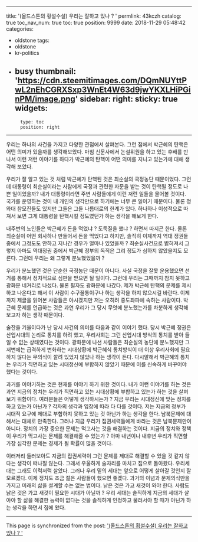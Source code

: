 
---
title: '(올드스톤의 횡설수설) 우리는 잘하고 있나 ? '
permlink: 43kczh
catalog: true
toc_nav_num: true
toc: true
position: 9999
date: 2018-11-29 05:48:42
categories:
- oldstone
tags:
- oldstone
- kr-politics
- busy
thumbnail: 'https://cdn.steemitimages.com/DQmNUYttPwL2nEhCGRXSxp3WnEt4W63d9jwYKXLHiPGinPM/image.png'
sidebar:
    right:
        sticky: true
widgets:
    -
        type: toc
        position: right
---



우리는 하나의 사건을 가지고 다양한 관점에서 살펴본다. 그런 점에서 박근혜의 탄핵은 어떤 의미가 있을까를 생각해보았다. 마침 신문사에서 논설위원을 하고 있는 후배를 만나서 이런 저런 이야기를 하다가 박근혜의 탄핵이 어떤 의미를 지니고 있는가에 대해 생각해 보았다. 

우리가 잘 알고 있는 것 처럼 박근혜가 탄핵된 것은 최순실의 국정농단 때문이었다. 그런데 대통령이 최순실이라는 사람에게 국정과 관련한 자문을 받는 것이 탄핵될 정도로 나쁜 일이었을까? 내가 대통령이라면 주변 사람들에게 이런 저런 일들을 물어볼 것이다. 국가를 운영하는 것이 내 개인의 생각만으로 하기에는 너무 큰 일이기 때문이다. 물론 청와대 참모진들도 있지만 그들은 그들 나름대로의 한계가 있다. 하나하나 이성적으로 따져서 보면 그게 대통령을 탄핵시킬 정도였던가 하는 생각을 해보게 한다. 

내주변의 노인들은 박근혜가 돈을 먹었냐 ? 도둑질을 했냐 ? 하면서 따지곤 한다. 물론 최순실이 어떤 회사하나 만들어서 돈을 먹었다고 하지만, 솔직히 이제까지 역대 정권들 중에서 그정도도 안하고 지나간 경우가 얼마나 있었을까 ? 최순실사건으로 밝혀져서 그렇지 아마도 역대정권 중에서 박근혜 정부의 독직은 그리 정도가 심하지 않았을지도 모른다. 그런데 우리는 왜 그렇게 분노했었을까 ? 

우리가 분노했던 것은 단순한 국정농단 때문이 아니다. 사실 국정을 잘못 운용했으면 선거를 통해서 정치적으로 심판을 받으면 될 일이다. 그런데 우리는 그때까지 참지 못하고 광화문 네거리로 나섰다. 물론 필자도 광화문에 나갔다. 제가 박근혜 탄핵의 문제를 제시하고 나온다고 해서 이 사람이 수구꼴통이구나 하는 생각을 하지 않으시길 바란다. 이제까지 제글을 읽어본 사람들은 아시겠지만 저는 오히려 중도좌파에 속하는 사람이다. 박근혜 문제를 언급하는 것은 과연 우리가 그 당시 무엇에 분노했는가를 차분하게 생각해보고자 하는 생각 때문이다. 

술잔을 기울이다가 난 당시 사건의 의미를 다음과 같이 이야기 했다. 당시 박근혜 정권은 산업시대의 논리로 통치를 하려 했고, 우리사회는 그런 산업시대 방식의 통치를 받아 들일 수 없는 상태였다는 것이다. 광화문에 나선 사람들은 최순실의 농단에 분노했지만 그 저변에는 급격하게 변화하는 시대상황에 박근혜식 통치방식이 더 이상 우리사회에 필요하지 않다는 무의식이 깔려 있었지 않았나 하는 생각이 든다. 다시말해서 박근혜의 통치는 우리가 직면하고 있는 시대정신에 부합하지 않았기 때문에 이를 신속하게 바꾸어야 했다는 것이다.  

과거를 이야기하는 것은 현재를 이야기 하기 위한 것이다. 내가 이런 이야기를 하는 것은 과연 지금의 정치는 우리가 직면하고 있는 시대상황에 부합하고 있는가 하는 것을 살펴보기 위함이다. 여러분들은 어떻게 생각하시는가 ? 지금 우리는 시대정신에 맞는 정치를 하고 있는가 아닌가 ? 각자의 생각과 입장에 따라 다 다를 것이다. 저는 지금의 정부가 시대적 요구에 제대로 부합하지 못하고 있는 것 아닌가 하는 생각을 한다. 남북문제에 대해서는 대체로 만족한다. 그러나 지금 우리가 집권세력들에게 바라는 것은 남북문제만이 아니다. 정치의 가장 중요한 문제는 먹고사는 것을 해결하는 것이다. 지금의 정치와 정책이 우리가 먹고사는 문제를 해결해줄 수 있는가 ? 아마 내년이나 내후년 우리가 직면할 가장 심각한 문제는 경제가 될 확률이 많을 것이다. 

이러저리 둘러보아도 지금의 집권세력이 그런 문제를 제대로 해결할 수 있을 것 같지 않다는 생각이 떠나질 않는다. 그래서 우울하게 술자리를 마치고 집으로 돌아왔다. 우리세대는 그래도 이럭저럭 살았다. 그러나 우리 밑의 세대는 앞으로 어떻게 살아갈 것인지 잘 모르겠다. 이제 정치도 조금 젊은 사람들이 했으면 좋겠다. 과거의 이념과 문제의식만을 가지고 미래의 삶을 설계할 수는 없는 법이다. 낡은 것은 가고 새것이 와야 한다. 사람도 낡은 것은 가고 새것이 필요한 시대가 아닐까 ? 우리 세대는 솔직하게 지금의 세대가 살아야 할 삶을 해결한 능력이 없다는 것을 솔직하게 인정하고 물러서야 할 때가 아닌가 하는 생각을 하면서 집에 왔다.  



- - -

This page is synchronized from the post: ['(올드스톤의 횡설수설) 우리는 잘하고 있나 ? '](https://steemit.com/@oldstone/43kczh)
